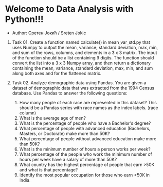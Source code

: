 # Welcome to Data Analysis with Python!!!

- Author: Сретен Јокић / Sreten Jokic

 1. Task 01.
Create a function named calculate() in mean_var_std.py that uses Numpy to output the mean, variance, standard deviation, max, min, and sum of the rows, columns, and elements in a 3 x 3 matrix.
The input of the function should be a list containing 9 digits. The function should convert the list into a 3 x 3 Numpy array, and then return a dictionary containing the mean, variance, standard deviation, max, min, and sum along both axes and for the flattened matrix.

 2. Task 02.
Analyze demographic data using Pandas. You are given a dataset of demographic data that was extracted from the 1994 Census database.
Use Pandas to answer the following questions:
    1. How many people of each race are represented in this dataset? This should be a Pandas series with race names as the index labels. (race column)
    2. What is the average age of men?
    3. What is the percentage of people who have a Bachelor's degree?
    4. What percentage of people with advanced education (Bachelors, Masters, or Doctorate) make more than 50K?
    5. What percentage of people without advanced education make more than 50K?
    6. What is the minimum number of hours a person works per week?
    7. What percentage of the people who work the minimum number of hours per week have a salary of more than 50K?
    8. What country has the highest percentage of people that earn >50K and what is that percentage?
    9. Identify the most popular occupation for those who earn >50K in India.
